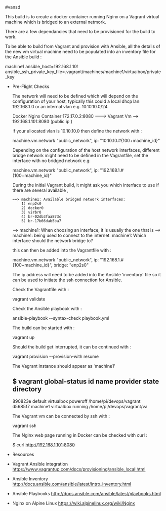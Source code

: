 #vansd

This build is to create a docker container running Nginx on a Vagrant virtual machine which is bridged to an external netmork.

There are a few dependancies that need to be provisioned for the build to work.

To be able to build from Vagrant and provision with Ansible, all the details of the new vm
virtual machine need to be populated into an inventory file for the Ansible build :

  machine1      ansible_host=192.168.1.101 ansible_ssh_private_key_file=.vagrant/machines/machine1/virtualbox/private_key



* Pre-Flight Checks

  The network will need to be defined which will depend on the configuration of your host, typically this could a
  local dhcp lan 192.168.1.0 or an internal vlan e.g. 10.10.10.0/24.

    Docker Nginx Container 172.17.0.2:8080  --->   Vagrant Vm -->   192.168.1.101:8080    (public ip )

  If your allocated vlan is 10.10.10.0 then define the network with :

  machine.vm.network "public_network", ip: "10.10.10.#{100+machine_id}"

  Depending on the configuration of the host network interfaces, different bridge network might need to be defined
  in the Vagrantfile, set the interface with no bridged network e.g

  machine.vm.network "public_network", ip: "192.168.1.#{100+machine_id}"

  During the initial Vagrant build, it might ask you which interface to use if there are several available ,

      ==> machine1: Available bridged network interfaces:
          1) enp2s0
          2) docker0
          3) virbr0
          4) br-02db3faa873c
          5) br-17b66dab5ba7
     ==> machine1: When choosing an interface, it is usually the one that is
     ==> machine1: being used to connect to the internet.
         machine1: Which interface should the network bridge to?

  this can then be added into the Vagrantfile with :

  machine.vm.network "public_network", ip: "192.168.1.#{100+machine_id}", bridge: "enp2s0"

  The ip address will need to be added into the Ansible 'inventory' file so it can be used
  to initiate the ssh connection for Ansible.

  Check the Vagrantfile with :

  vagrant validate

  Check the Ansible playbook with :

  ansible-playbook --syntax-check playbook.yml

  The build can be started with :

  vagrant up

  Should the build get interrupted, it can be continued with :

  vagrant provision --provision-with resume

  The Vagrant instance should appear as 'machine1'

  $ vagrant global-status
  id       name     provider   state    directory                           
  --------------------------------------------------------------------------
  890823e  default  virtualbox poweroff /home/pi/devops/vagrant             
  d5685f7  machine1 virtualbox running  /home/pi/devops/vagrant/va   


  The Vagrant vm can be connected by ssh with :

  vagrant ssh

  The Nginx web page running in Docker can be checked with curl :

  $ curl http://192.168.1.101:8080


* Resources

* Vagrant Ansible integration
  https://www.vagrantup.com/docs/provisioning/ansible_local.html

* Ansible Inventory
  http://docs.ansible.com/ansible/latest/intro_inventory.html

* Ansible Playbooks
  http://docs.ansible.com/ansible/latest/playbooks.html

* Nginx on Alpine Linux
  https://wiki.alpinelinux.org/wiki/Nginx
